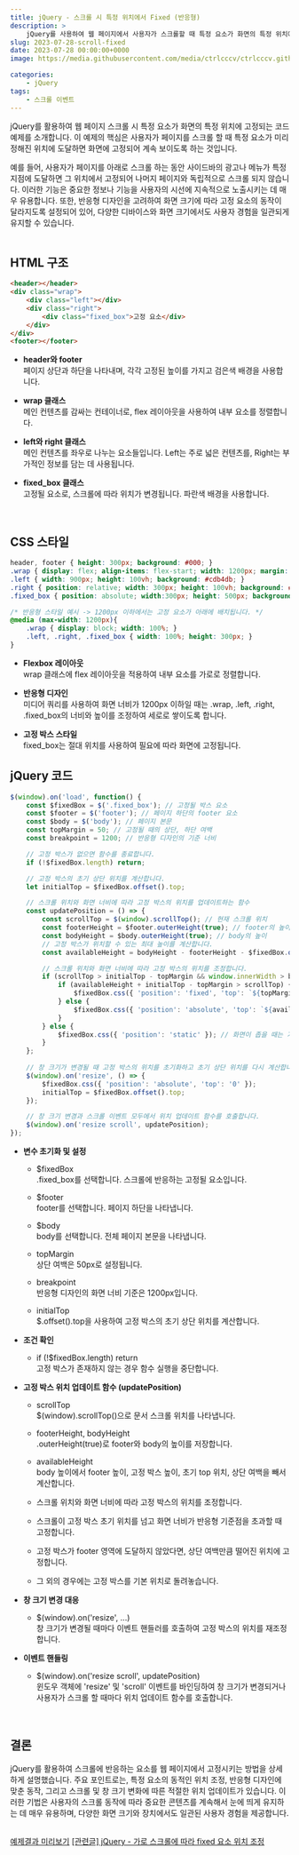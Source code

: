 ```yaml
---
title: jQuery - 스크롤 시 특정 위치에서 Fixed (반응형)
description: >  
    jQuery를 사용하여 웹 페이지에서 사용자가 스크롤할 때 특정 요소가 화면의 특정 위치에 고정되는 방법을 설명합니다. 반응형 디자인을 고려한 이 예제는 HTML 구조, CSS 스타일, jQuery 코드를 자세히 다루며, 스크롤 및 창 크기 변경에 반응하는 동적인 웹 페이지 기능 구현을 보여줍니다.
slug: 2023-07-28-scroll-fixed
date: 2023-07-28 00:00:00+0000
image: https://media.githubusercontent.com/media/ctrlcccv/ctrlcccv.github.io/master/assets/img/post/2023-07-28-scroll-fixed.webp

categories:
    - jQuery
tags:
    - 스크롤 이벤트
---
```

jQuery를 활용하여 웹 페이지 스크롤 시 특정 요소가 화면의 특정 위치에 고정되는 코드 예제를 소개합니다. 이 예제의 핵심은 사용자가 페이지를 스크롤 할 때 특정 요소가 미리 정해진 위치에 도달하면 화면에 고정되어 계속 보이도록 하는 것입니다.   

예를 들어, 사용자가 페이지를 아래로 스크롤 하는 동안 사이드바의 광고나 메뉴가 특정 지점에 도달하면 그 위치에서 고정되어 나머지 페이지와 독립적으로 스크롤 되지 않습니다. 이러한 기능은 중요한 정보나 기능을 사용자의 시선에 지속적으로 노출시키는 데 매우 유용합니다. 또한, 반응형 디자인을 고려하여 화면 크기에 따라 고정 요소의 동작이 달라지도록 설정되어 있어, 다양한 디바이스와 화면 크기에서도 사용자 경험을 일관되게 유지할 수 있습니다.  
<br>

## HTML 구조
```html
<header></header>
<div class="wrap">
    <div class="left"></div>
    <div class="right">
        <div class="fixed_box">고정 요소</div>
    </div>
</div>
<footer></footer>
```
* **header와 footer**  
페이지 상단과 하단을 나타내며, 각각 고정된 높이를 가지고 검은색 배경을 사용합니다.  

* **wrap 클래스**   
메인 컨텐츠를 감싸는 컨테이너로, flex 레이아웃을 사용하여 내부 요소를 정렬합니다.

* **left와 right 클래스**  
메인 컨텐츠를 좌우로 나누는 요소들입니다. Left는 주로 넓은 컨텐츠를, Right는 부가적인 정보를 담는 데 사용됩니다.

* **fixed_box 클래스**  
고정될 요소로, 스크롤에 따라 위치가 변경됩니다. 파란색 배경을 사용합니다.  
<br>

## CSS 스타일
```css
header, footer { height: 300px; background: #000; } 
.wrap { display: flex; align-items: flex-start; width: 1200px; margin: 0 auto; } 
.left { width: 900px; height: 100vh; background: #cdb4db; } 
.right { position: relative; width: 300px; height: 100vh; background: #ffc8dd; } 
.fixed_box { position: absolute; width:300px; height: 500px; background: #a2d2ff; } 

/* 반응형 스타일 예시 -> 1200px 이하에서는 고정 요소가 아래에 배치됩니다. */
@media (max-width: 1200px){
    .wrap { display: block; width: 100%; } 
    .left, .right, .fixed_box { width: 100%; height: 300px; } 
}
```
* **Flexbox 레이아웃**  
wrap 클래스에 flex 레이아웃을 적용하여 내부 요소를 가로로 정렬합니다.  

* **반응형 디자인**   
미디어 쿼리를 사용하여 화면 너비가 1200px 이하일 때는 .wrap, .left, .right, .fixed_box의 너비와 높이를 조정하여 세로로 쌓이도록 합니다.

* **고정 박스 스타일**  
fixed_box는 절대 위치를 사용하여 필요에 따라 화면에 고정됩니다.

<script async src="https://pagead2.googlesyndication.com/pagead/js/adsbygoogle.js?client=ca-pub-8535540836842352" crossorigin="anonymous"></script>
<ins class="adsbygoogle"
     style="display:block; text-align:center;"
     data-ad-layout="in-article"
     data-ad-format="fluid"
     data-ad-client="ca-pub-8535540836842352"
     data-ad-slot="2974559225"></ins>
<script>
     (adsbygoogle = window.adsbygoogle || []).push({});
</script>

## jQuery 코드
```js
$(window).on('load', function() {
    const $fixedBox = $('.fixed_box'); // 고정될 박스 요소
    const $footer = $('footer'); // 페이지 하단의 footer 요소
    const $body = $('body'); // 페이지 본문
    const topMargin = 50; // 고정될 때의 상단, 하단 여백
    const breakpoint = 1200; // 반응형 디자인의 기준 너비

    // 고정 박스가 없으면 함수를 종료합니다.
    if (!$fixedBox.length) return;

    // 고정 박스의 초기 상단 위치를 계산합니다.
    let initialTop = $fixedBox.offset().top;

    // 스크롤 위치와 화면 너비에 따라 고정 박스의 위치를 업데이트하는 함수
    const updatePosition = () => {
        const scrollTop = $(window).scrollTop(); // 현재 스크롤 위치
        const footerHeight = $footer.outerHeight(true); // footer의 높이
        const bodyHeight = $body.outerHeight(true); // body의 높이
        // 고정 박스가 위치할 수 있는 최대 높이를 계산합니다.
        const availableHeight = bodyHeight - footerHeight - $fixedBox.outerHeight(true) - initialTop - topMargin;

        // 스크롤 위치와 화면 너비에 따라 고정 박스의 위치를 조정합니다.
        if (scrollTop > initialTop - topMargin && window.innerWidth > breakpoint) {
            if (availableHeight + initialTop - topMargin > scrollTop) {
                $fixedBox.css({ 'position': 'fixed', 'top': `${topMargin}px` });
            } else {
                $fixedBox.css({ 'position': 'absolute', 'top': `${availableHeight}px` });
            }
        } else {
            $fixedBox.css({ 'position': 'static' }); // 화면이 좁을 때는 기본 위치로 설정
        }
    };
    
    // 창 크기가 변경될 때 고정 박스의 위치를 초기화하고 초기 상단 위치를 다시 계산합니다.
    $(window).on('resize', () => {
        $fixedBox.css({ 'position': 'absolute', 'top': '0' });
        initialTop = $fixedBox.offset().top;
    });

    // 창 크기 변경과 스크롤 이벤트 모두에서 위치 업데이트 함수를 호출합니다.
    $(window).on('resize scroll', updatePosition);
});
```
* **변수 초기화 및 설정**  
  * $fixedBox  
  .fixed_box를 선택합니다. 스크롤에 반응하는 고정될 요소입니다.  

  * $footer  
  footer를 선택합니다. 페이지 하단을 나타냅니다.  

  * $body  
  body를 선택합니다. 전체 페이지 본문을 나타냅니다.  

  * topMargin  
  상단 여백은 50px로 설정됩니다.  

  * breakpoint  
  반응형 디자인의 화면 너비 기준은 1200px입니다.  

  * initialTop  
  $.offset().top을 사용하여 고정 박스의 초기 상단 위치를 계산합니다.  

* **조건 확인**  
  * if (!$fixedBox.length) return  
  고정 박스가 존재하지 않는 경우 함수 실행을 중단합니다.

* **고정 박스 위치 업데이트 함수 (updatePosition)**
  * scrollTop  
  $(window).scrollTop()으로 문서 스크롤 위치를 나타냅니다.

  * footerHeight, bodyHeight  
  .outerHeight(true)로 footer와 body의 높이를 저장합니다.

  * availableHeight  
  body 높이에서 footer 높이, 고정 박스 높이, 초기 top 위치, 상단 여백을 빼서 계산합니다.

  * 스크롤 위치와 화면 너비에 따라 고정 박스의 위치를 조정합니다.
  * 스크롤이 고정 박스 초기 위치를 넘고 화면 너비가 반응형 기준점을 초과할 때 고정합니다.
  * 고정 박스가 footer 영역에 도달하지 않았다면, 상단 여백만큼 떨어진 위치에 고정합니다.
  * 그 외의 경우에는 고정 박스를 기본 위치로 돌려놓습니다.

* **창 크기 변경 대응**  
  * $(window).on('resize', ...)  
  창 크기가 변경될 때마다 이벤트 핸들러를 호출하여 고정 박스의 위치를 재조정합니다.

* **이벤트 핸들링**  
  * $(window).on('resize scroll', updatePosition)  
  윈도우 객체에 'resize' 및 'scroll' 이벤트를 바인딩하여 창 크기가 변경되거나 사용자가 스크롤 할 때마다 위치 업데이트 함수를 호출합니다.

<br>

## 결론
jQuery를 활용하여 스크롤에 반응하는 요소를 웹 페이지에서 고정시키는 방법을 상세하게 설명했습니다. 주요 포인트로는, 특정 요소의 동적인 위치 조정, 반응형 디자인에 맞춘 동작, 그리고 스크롤 및 창 크기 변화에 따른 적절한 위치 업데이트가 있습니다. 이러한 기법은 사용자의 스크롤 동작에 따라 중요한 콘텐츠를 계속해서 눈에 띄게 유지하는 데 매우 유용하며, 다양한 화면 크기와 장치에서도 일관된 사용자 경험을 제공합니다.  
<br>

<div class="btn_wrap">
    <a target="_blank" href="https://ctrlcccv.github.io/ctrlcccv-demo/2023-07-28-scroll-fixed/">예제결과 미리보기</a>
    <a href="https://ctrlcccv.github.io/code/2023-12-02-fixed-scroll/">[관련글] jQuery - 가로 스크롤에 따라 fixed 요소 위치 조정</a>
</div>
